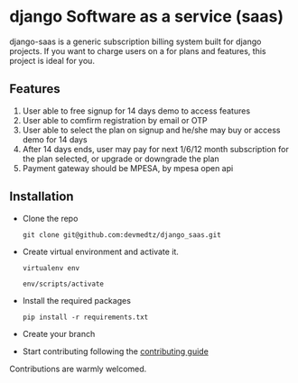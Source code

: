 # django Software as a service (saas)
django-saas is a generic subscription billing system built for django projects. If you want to charge users on a for plans and features, this project is ideal for you.

## Features
1. User able to free signup for 14 days demo to access features
2. User able to comfirm registration by email or OTP
3. User able to select the plan on signup and he/she may buy or access    demo for 14 days
4. After 14 days ends, user may pay for next 1/6/12 month subscription for the plan selected, or upgrade or downgrade the plan
5. Payment gateway should be MPESA, by mpesa open api

## Installation
- Clone the repo

   ```git clone git@github.com:devmedtz/django_saas.git```

- Create virtual environment and activate it.

   ```
   virtualenv env

   env/scripts/activate
   ```



- Install the required packages

   ```pip install -r requirements.txt```

- Create your branch

- Start contributing following the [contributing guide](CONTRIBUTING.md)


Contributions are warmly welcomed.

